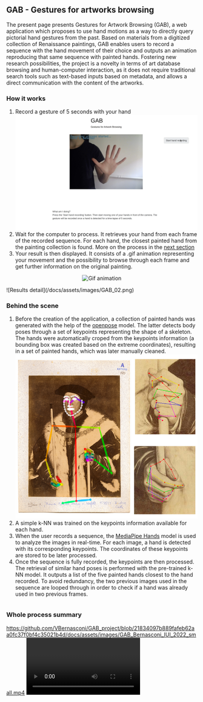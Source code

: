 ## GAB - Gestures for artworks browsing
The present page presents Gestures for Artwork Browsing (GAB), a web application which proposes to use hand motions as a way to directly query pictorial hand gestures from the past. Based on materials from a digitized collection of Renaissance paintings, GAB enables users to record a sequence with the hand movement of their choice and outputs an animation reproducing that same sequence with painted hands. Fostering new research possibilities, the project is a novelty in terms of art database browsing and human-computer interaction, as it does not require traditional search tools such as text-based inputs based on metadata, and allows a direct communication with the content of the artworks.

### How it works
1. Record a gesture of 5 seconds with your hand
![Hand recording](/docs/assets/images/GAB_01.png)
3. Wait for the computer to process. It retrieves your hand from each frame of the recorded sequence. For each hand, the closest painted hand from the painting collection is found. More on the process in the [next section](#behind-the-scene)
4. Your result is then displayed. It consists of a .gif animation representing your movement and the possibility to browse through each frame and get further information on the original painting.
<p align="center"><img alt="Gif animation" src="/GAB_project/docs/assets/images/movie_knn_2021-10-14_12-34.gif"></p>
![Results detail](/docs/assets/images/GAB_02.png)

### Behind the scene
1. Before the creation of the application, a collection of painted hands was generated with the help of the [openpose](https://github.com/CMU-Perceptual-Computing-Lab/openpose) model. The latter detects body poses through a set of keypoints representing the shape of a skeleton. The hands were automatically croped from the keypoints information (a bounding box was created based on the extreme coordinates), resulting in a set of painted hands, which was later manually cleaned.
![Openpose detect](/docs/assets/images/GAGA_bibhertz.png)
3. A simple k-NN was trained on the keypoints information available for each hand.
4. When the user records a sequence, the [MediaPipe Hands](https://google.github.io/mediapipe/solutions/hands.html) model is used to analyze the images in real-time. For each image, a hand is detected with its corresponding keypoints. The coordinates of these keypoints are stored to be later processed.
5. Once the sequence is fully recorded, the keypoints are then processed. The retrieval of similar hand poses is performed with the pre-trained k-NN model. It outputs a list of the five painted hands closest to the hand recorded. To avoid redundancy, the two previous images used in the sequence are looped through in order to check if a hand was already used in two previous frames.
```code

```

### Whole process summary
https://github.com/VBernasconi/GAB_project/blob/21834097b889fafeb62aa0fc37f0bf4c35021b4d/docs/assets/images/GAB_Bernasconi_IUI_2022_small.mp4
<video src="docs/assets/images/GAB_Bernasconi_IUI_2022_small.mp4" class="d-block rounded-bottom-2 border-top width-fit" style="max-height:1080px;"></video>
